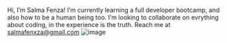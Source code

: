 Hi, I’m Salma Fenza! I’m currently learning a full developer bootcamp,
and also how to be a human being too. I’m looking to collaborate on evrything about coding, in the experience is the truth. 
Reach me at salmafenxza@gmail.com
![image](https://user-images.githubusercontent.com/114601059/203656917-54b32dc3-1157-476b-b490-0665ac638faf.png)

<!---
SALMAFENZA/SALMAFENZA is a ✨ special ✨ repository because its `README.md` (this file) appears on your GitHub profile.
You can click the Preview link to take a look at your changes.
--->
